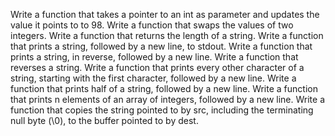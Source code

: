 Write a function that takes a pointer to an int as parameter and updates the value it points to to 98. 
Write a function that swaps the values of two integers. 
Write a function that returns the length of a string. 
Write a function that prints a string, followed by a new line, to stdout. 
Write a function that prints a string, in reverse, followed by a new line. 
Write a function that reverses a string. 
Write a function that prints every other character of a string, starting with the first character, followed by a new line.
Write a function that prints half of a string, followed by a new line. 
Write a function that prints n elements of an array of integers, followed by a new line. 
Write a function that copies the string pointed to by src, including the terminating null byte (\0), to the buffer pointed to by dest.
